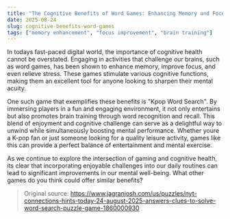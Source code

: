 ```yaml
---
title: "The Cognitive Benefits of Word Games: Enhancing Memory and Focus"
date: 2025-08-24
slug: cognitive-benefits-word-games
tags: ["memory enhancement", "focus improvement", "brain training"]
---
```


In todays fast-paced digital world, the importance of cognitive health cannot be overstated. Engaging in activities that challenge our brains, such as word games, has been shown to enhance memory, improve focus, and even relieve stress. These games stimulate various cognitive functions, making them an excellent tool for anyone looking to sharpen their mental acuity.

One such game that exemplifies these benefits is "Kpop Word Search". By immersing players in a fun and engaging environment, it not only entertains but also promotes brain training through word recognition and recall. This blend of enjoyment and cognitive challenge can serve as a delightful way to unwind while simultaneously boosting mental performance. Whether youre a K-pop fan or just someone looking for a quality leisure activity, games like this can provide a perfect balance of entertainment and mental exercise.

As we continue to explore the intersection of gaming and cognitive health, its clear that incorporating enjoyable challenges into our daily routines can lead to significant improvements in our mental well-being. What other games do you think could offer similar benefits?
> Original source: https://www.jagranjosh.com/us/puzzles/nyt-connections-hints-today-24-august-2025-answers-clues-to-solve-word-search-puzzle-game-1860000930